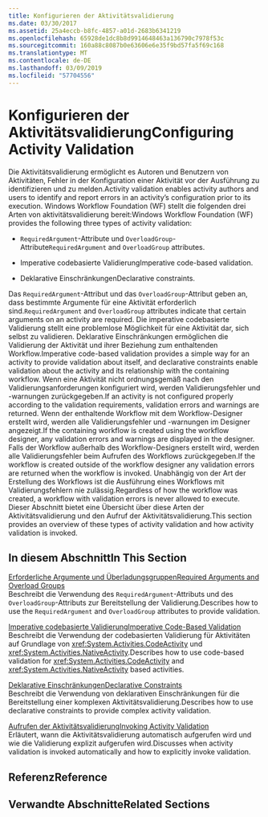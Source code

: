 ```yaml
---
title: Konfigurieren der Aktivitätsvalidierung
ms.date: 03/30/2017
ms.assetid: 25a4eccb-b8fc-4857-a01d-2683b6341219
ms.openlocfilehash: 65928de1dc8b8d9914648463a136790c7978f53c
ms.sourcegitcommit: 160a88c8087b0e63606e6e35f9bd57fa5f69c168
ms.translationtype: MT
ms.contentlocale: de-DE
ms.lasthandoff: 03/09/2019
ms.locfileid: "57704556"
---
```

# <a name="configuring-activity-validation"></a><span data-ttu-id="191d8-102">Konfigurieren der Aktivitätsvalidierung</span><span class="sxs-lookup"><span data-stu-id="191d8-102">Configuring Activity Validation</span></span>
<span data-ttu-id="191d8-103">Die Aktivitätsvalidierung ermöglicht es Autoren und Benutzern von Aktivitäten, Fehler in der Konfiguration einer Aktivität vor der Ausführung zu identifizieren und zu melden.</span><span class="sxs-lookup"><span data-stu-id="191d8-103">Activity validation enables activity authors and users to identify and report errors in an activity’s configuration prior to its execution.</span></span> <span data-ttu-id="191d8-104">Windows Workflow Foundation (WF) stellt die folgenden drei Arten von aktivitätsvalidierung bereit:</span><span class="sxs-lookup"><span data-stu-id="191d8-104">Windows Workflow Foundation (WF) provides the following three types of activity validation:</span></span>  
  
-   <span data-ttu-id="191d8-105">`RequiredArgument`-Attribute und `OverloadGroup`-Attribute</span><span class="sxs-lookup"><span data-stu-id="191d8-105">`RequiredArgument` and `OverloadGroup` attributes.</span></span>  
  
-   <span data-ttu-id="191d8-106">Imperative codebasierte Validierung</span><span class="sxs-lookup"><span data-stu-id="191d8-106">Imperative code-based validation.</span></span>  
  
-   <span data-ttu-id="191d8-107">Deklarative Einschränkungen</span><span class="sxs-lookup"><span data-stu-id="191d8-107">Declarative constraints.</span></span>  
  
 <span data-ttu-id="191d8-108">Das `RequiredArgument`-Attribut und das `OverloadGroup`-Attribut geben an, dass bestimmte Argumente für eine Aktivität erforderlich sind.</span><span class="sxs-lookup"><span data-stu-id="191d8-108">`RequiredArgument` and `OverloadGroup` attributes indicate that certain arguments on an activity are required.</span></span> <span data-ttu-id="191d8-109">Die imperative codebasierte Validierung stellt eine problemlose Möglichkeit für eine Aktivität dar, sich selbst zu validieren. Deklarative Einschränkungen ermöglichen die Validierung der Aktivität und ihrer Beziehung zum enthaltenden Workflow.</span><span class="sxs-lookup"><span data-stu-id="191d8-109">Imperative code-based validation provides a simple way for an activity to provide validation about itself, and declarative constraints enable validation about the activity and its relationship with the containing workflow.</span></span> <span data-ttu-id="191d8-110">Wenn eine Aktivität nicht ordnungsgemäß nach den Validierungsanforderungen konfiguriert wird, werden Validierungsfehler und -warnungen zurückgegeben.</span><span class="sxs-lookup"><span data-stu-id="191d8-110">If an activity is not configured properly according to the validation requirements, validation errors and warnings are returned.</span></span> <span data-ttu-id="191d8-111">Wenn der enthaltende Workflow mit dem Workflow-Designer erstellt wird, werden alle Validierungsfehler und -warnungen im Designer angezeigt.</span><span class="sxs-lookup"><span data-stu-id="191d8-111">If the containing workflow is created using the workflow designer, any validation errors and warnings are displayed in the designer.</span></span> <span data-ttu-id="191d8-112">Falls der Workflow außerhalb des Workflow-Designers erstellt wird, werden alle Validierungsfehler beim Aufrufen des Workflows zurückgegeben.</span><span class="sxs-lookup"><span data-stu-id="191d8-112">If the workflow is created outside of the workflow designer any validation errors are returned when the workflow is invoked.</span></span> <span data-ttu-id="191d8-113">Unabhängig von der Art der Erstellung des Workflows ist die Ausführung eines Workflows mit Validierungsfehlern nie zulässig.</span><span class="sxs-lookup"><span data-stu-id="191d8-113">Regardless of how the workflow was created, a workflow with validation errors is never allowed to execute.</span></span> <span data-ttu-id="191d8-114">Dieser Abschnitt bietet eine Übersicht über diese Arten der Aktivitätsvalidierung und den Aufruf der Aktivitätsvalidierung.</span><span class="sxs-lookup"><span data-stu-id="191d8-114">This section provides an overview of these types of activity validation and how activity validation is invoked.</span></span>  
  
## <a name="in-this-section"></a><span data-ttu-id="191d8-115">In diesem Abschnitt</span><span class="sxs-lookup"><span data-stu-id="191d8-115">In This Section</span></span>  
 [<span data-ttu-id="191d8-116">Erforderliche Argumente und Überladungsgruppen</span><span class="sxs-lookup"><span data-stu-id="191d8-116">Required Arguments and Overload Groups</span></span>](required-arguments-and-overload-groups.md)  
 <span data-ttu-id="191d8-117">Beschreibt die Verwendung des `RequiredArgument`-Attributs und des `OverloadGroup`-Attributs zur Bereitstellung der Validierung.</span><span class="sxs-lookup"><span data-stu-id="191d8-117">Describes how to use the `RequiredArgument` and `OverloadGroup` attributes to provide validation.</span></span>  
  
 [<span data-ttu-id="191d8-118">Imperative codebasierte Validierung</span><span class="sxs-lookup"><span data-stu-id="191d8-118">Imperative Code-Based Validation</span></span>](imperative-code-based-validation.md)  
 <span data-ttu-id="191d8-119">Beschreibt die Verwendung der codebasierten Validierung für Aktivitäten auf Grundlage von <xref:System.Activities.CodeActivity> und <xref:System.Activities.NativeActivity>.</span><span class="sxs-lookup"><span data-stu-id="191d8-119">Describes how to use code-based validation for <xref:System.Activities.CodeActivity> and <xref:System.Activities.NativeActivity> based activities.</span></span>  
  
 [<span data-ttu-id="191d8-120">Deklarative Einschränkungen</span><span class="sxs-lookup"><span data-stu-id="191d8-120">Declarative Constraints</span></span>](declarative-constraints.md)  
 <span data-ttu-id="191d8-121">Beschreibt die Verwendung von deklarativen Einschränkungen für die Bereitstellung einer komplexen Aktivitätsvalidierung.</span><span class="sxs-lookup"><span data-stu-id="191d8-121">Describes how to use declarative constraints to provide complex activity validation.</span></span>  
  
 [<span data-ttu-id="191d8-122">Aufrufen der Aktivitätsvalidierung</span><span class="sxs-lookup"><span data-stu-id="191d8-122">Invoking Activity Validation</span></span>](invoking-activity-validation.md)  
 <span data-ttu-id="191d8-123">Erläutert, wann die Aktivitätsvalidierung automatisch aufgerufen wird und wie die Validierung explizit aufgerufen wird.</span><span class="sxs-lookup"><span data-stu-id="191d8-123">Discusses when activity validation is invoked automatically and how to explicitly invoke validation.</span></span>  
  
## <a name="reference"></a><span data-ttu-id="191d8-124">Referenz</span><span class="sxs-lookup"><span data-stu-id="191d8-124">Reference</span></span>  
  
## <a name="related-sections"></a><span data-ttu-id="191d8-125">Verwandte Abschnitte</span><span class="sxs-lookup"><span data-stu-id="191d8-125">Related Sections</span></span>
